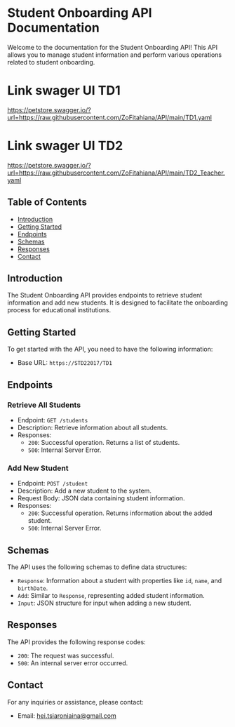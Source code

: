 # Student Onboarding API Documentation

Welcome to the documentation for the Student Onboarding API! This API allows you to manage student information and perform various operations related to student onboarding. 

# Link swager UI TD1

https://petstore.swagger.io/?url=https://raw.githubusercontent.com/ZoFitahiana/API/main/TD1.yaml

# Link swager UI TD2

https://petstore.swagger.io/?url=https://raw.githubusercontent.com/ZoFitahiana/API/main/TD2_Teacher.yaml

## Table of Contents

- [Introduction](#introduction)
- [Getting Started](#getting-started)
- [Endpoints](#endpoints)
- [Schemas](#schemas)
- [Responses](#responses)
- [Contact](#contact)

## Introduction

The Student Onboarding API provides endpoints to retrieve student information and add new students. It is designed to facilitate the onboarding process for educational institutions.

## Getting Started

To get started with the API, you need to have the following information:

- Base URL: `https://STD22017/TD1`

## Endpoints

### Retrieve All Students

- Endpoint: `GET /students`
- Description: Retrieve information about all students.
- Responses:
  - `200`: Successful operation. Returns a list of students.
  - `500`: Internal Server Error.

### Add New Student

- Endpoint: `POST /student`
- Description: Add a new student to the system.
- Request Body: JSON data containing student information.
- Responses:
  - `200`: Successful operation. Returns information about the added student.
  - `500`: Internal Server Error.

## Schemas

The API uses the following schemas to define data structures:

- `Response`: Information about a student with properties like `id`, `name`, and `birthDate`.
- `Add`: Similar to `Response`, representing added student information.
- `Input`: JSON structure for input when adding a new student.

## Responses

The API provides the following response codes:

- `200`: The request was successful.
- `500`: An internal server error occurred.

## Contact

For any inquiries or assistance, please contact:

- Email: hei.tsiaroniaina@gmail.com
